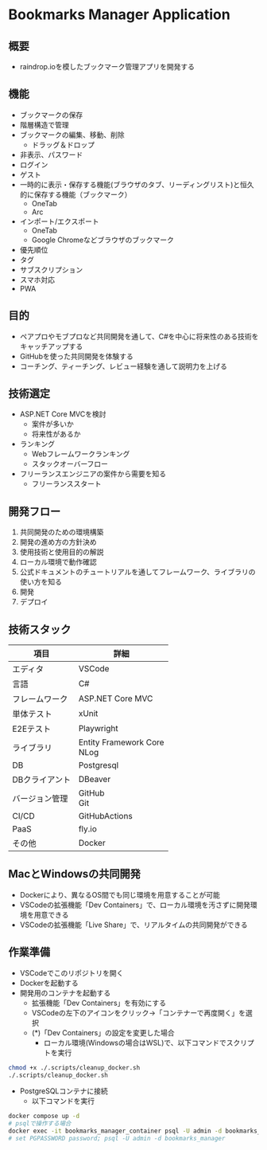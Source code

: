 # Bookmarks Manager Application

## 概要

- raindrop.ioを模したブックマーク管理アプリを開発する

## 機能

- ブックマークの保存
- 階層構造で管理
- ブックマークの編集、移動、削除
  - ドラッグ＆ドロップ
- 非表示、パスワード
- ログイン
- ゲスト
- 一時的に表示・保存する機能(ブラウザのタブ、リーディングリスト)と恒久的に保存する機能（ブックマーク）
  - OneTab
  - Arc
- インポート/エクスポート
  - OneTab
  - Google Chromeなどブラウザのブックマーク
- 優先順位
- タグ
- サブスクリプション
- スマホ対応
- PWA

## 目的

- ペアプロやモブプロなど共同開発を通して、C#を中心に将来性のある技術をキャッチアップする
- GitHubを使った共同開発を体験する
- コーチング、ティーチング、レビュー経験を通して説明力を上げる

## 技術選定

- ASP.NET Core MVCを検討
  - 案件が多いか
  - 将来性があるか
- ランキング
  - Webフレームワークランキング
  - スタックオーバーフロー
- フリーランスエンジニアの案件から需要を知る
  - フリーランススタート

## 開発フロー

1. 共同開発のための環境構築
2. 開発の進め方の方針決め
3. 使用技術と使用目的の解説
4. ローカル環境で動作確認
5. 公式ドキュメントのチュートリアルを通してフレームワーク、ライブラリの使い方を知る
6. 開発
7. デプロイ

## 技術スタック

| 項目           | 詳細                           |
| -------------- | ------------------------------ |
| エディタ       | VSCode                         |
| 言語           | C#                             |
| フレームワーク | ASP.NET Core MVC               |
| 単体テスト     | xUnit                          |
| E2Eテスト      | Playwright                     |
| ライブラリ     | Entity Framework Core</br>NLog |
| DB             | Postgresql                     |
| DBクライアント | DBeaver                        |
| バージョン管理 | GitHub</br>Git                 |
| CI/CD          | GitHubActions                  |
| PaaS           | fly.io                         |
| その他         | Docker                         |

## MacとWindowsの共同開発

- Dockerにより、異なるOS間でも同じ環境を用意することが可能
- VSCodeの拡張機能「Dev Containers」で、ローカル環境を汚さずに開発環境を用意できる
- VSCodeの拡張機能「Live Share」で、リアルタイムの共同開発ができる

## 作業準備

- VSCodeでこのリポジトリを開く
- Dockerを起動する
- 開発用のコンテナを起動する
  - 拡張機能「Dev Containers」を有効にする
  - VSCodeの左下のアイコンをクリック→「コンテナーで再度開く」を選択
  - (\*)「Dev Containers」の設定を変更した場合
    - ローカル環境(Windowsの場合はWSL)で、以下コマンドでスクリプトを実行

```bash
chmod +x ./.scripts/cleanup_docker.sh
./.scripts/cleanup_docker.sh
```

- PostgreSQLコンテナに接続
  - 以下コマンドを実行

```bash
docker compose up -d
# psqlで操作する場合
docker exec -it bookmarks_manager_container psql -U admin -d bookmarks_manager
# set PGPASSWORD password; psql -U admin -d bookmarks_manager
```
